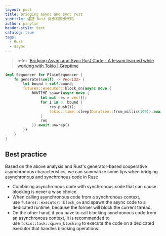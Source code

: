 ```yaml
---
layout: post
title: bridging async and sync rust
subtitle: 连接 Rust 异步和同步代码
author: pinylin
header-style: text
catalog: true
tags:
  - Rust
  - async
---
```



> refer: [Bridging Async and Sync Rust Code - A lesson learned while working with Tokio | Greptime](https://greptime.com/blogs/2023-03-09-bridging-async-and-sync-rust)

```rust
impl Sequencer for PlainSequencer {
    fn generate(&self) -> Vec<i32> {
        let bound = self.bound;
        futures::executor::block_on(async move {
            RUNTIME.spawn(async move {
                let mut res = vec![];
                for i in 0..bound {
                    res.push(i);
                    tokio::time::sleep(Duration::from_millis(100)).await;
                }
                res
            }).await.unwrap()
        })
    }
}

```

## Best practice

Based on the above analysis and Rust's generator-based cooperative asynchronous characteristics, we can summarize some tips when bridging asynchronous and synchronous code in Rust:

- Combining asynchronous code with synchronous code that can cause blocking is never a wise choice.
- When calling asynchronous code from a synchronous context, use `futures::executor::block_on` and spawn the async code to a dedicated runtime, because the former will block the current thread.
- On the other hand, if you have to call blocking synchronous code from an asynchronous context, it is recommended to use `tokio::task::spawn_blocking` to execute the code on a dedicated executor that handles blocking operations.